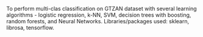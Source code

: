 To perform multi-clas classification on GTZAN dataset with several learning algorithms - logistic
regression, k-NN, SVM, decision trees with boosting, random forests, and Neural Networks. Libraries/packages used: sklearn, librosa, tensorflow.
